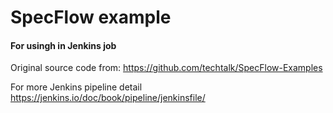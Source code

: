  SpecFlow example
================

#### For usingh in Jenkins job

Original source code from:
https://github.com/techtalk/SpecFlow-Examples

For more Jenkins pipeline detail
https://jenkins.io/doc/book/pipeline/jenkinsfile/